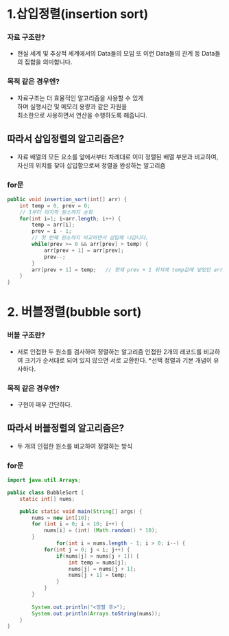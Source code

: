 # 1.삽입정렬(insertion sort)

### 자료 구조란?
* 현실 세계 및 추상적 세계에서의 
Data들의 모임 또 이런 Data들의 관계 등 
Data들의 집합을 의미합니다.
### 목적 같은 경우엔?
* 자료구조는 더 효율적인 알고리즘을 사용할 수 있게<br>
하며 실행시간 및 메모리 용량과 같은 자원을 <br>최소한으로 
사용하면서 연산을 수행하도록 해줍니다.
## 따라서 삽입정렬의 알고리즘은?
* 자료 배열의 모든 요소를 앞에서부터 차례대로 이미 
정렬된 배열 부분과 비교하여, 
자신의 위치를 찾아 삽입함으로써 
정렬을 완성하는 알고리즘

### for문
```java
public void insertion_sort(int[] arr) {
    int temp = 0, prev = 0;
    // 1부터 마지막 원소까지 순회
    for(int i=1; i<arr.length; i++) {
    	temp = arr[i];
        prev = i - 1;
        // 첫 번째 원소까지 비교하면서 삽입해 나갑니다.
        while(prev >= 0 && arr[prev] > temp) {
            arr[prev + 1] = arr[prev];
            prev--;
        }
        arr[prev + 1] = temp;	// 현재 prev + 1 위치에 temp값에 넣었던 arr[i]값을 넣어줍니다.
    }
}
```


# 2. 버블정렬(bubble sort)

### 버블 구조란?
* 서로 인접한 두 원소를 검사하여 정렬하는 알고리즘
인접한 2개의 레코드를 비교하여 크기가 순서대로 되어 있지 않으면 서로 교환한다.
*선택 정렬과 기본 개념이 유사하다.

### 목적 같은 경우엔?
* 구현이 매우 간단하다.
## 따라서 버블정렬의 알고리즘은?
* 두 개의 인접한 원소를 비교하여 정렬하는 방식
### for문
```java
import java.util.Arrays;

public class BubbleSort {
	static int[] nums;

	public static void main(String[] args) {
		nums = new int[10];
		for (int i = 0; i < 10; i++) {
			nums[i] = (int) (Math.random() * 10);
		}
				for(int i = nums.length - 1; i > 0; i--) {
			for(int j = 0; j < i; j++) {
				if(nums[j] > nums[j + 1]) {
					int temp = nums[j];
					nums[j] = nums[j + 1];
					nums[j + 1] = temp;
				}
			}
		}
		
		System.out.println("<정렬 후>");
		System.out.println(Arrays.toString(nums));
	}
}
```












